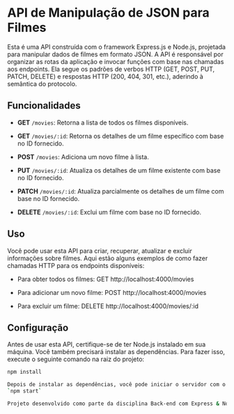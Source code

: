 # API de Manipulação de JSON para Filmes

Esta é uma API construída com o framework Express.js e Node.js, projetada para manipular dados de filmes em formato JSON. A API é responsável por organizar as rotas da aplicação e invocar funções com base nas chamadas aos endpoints. Ela segue os padrões de verbos HTTP (GET, POST, PUT, PATCH, DELETE) e respostas HTTP (200, 404, 301, etc.), aderindo à semântica do protocolo.

## Funcionalidades

- **GET** `/movies`: Retorna a lista de todos os filmes disponíveis.

- **GET** `/movies/:id`: Retorna os detalhes de um filme específico com base no ID fornecido.

- **POST** `/movies`: Adiciona um novo filme à lista.

- **PUT** `/movies/:id`: Atualiza os detalhes de um filme existente com base no ID fornecido.

- **PATCH** `/movies/:id`: Atualiza parcialmente os detalhes de um filme com base no ID fornecido.

- **DELETE** `/movies/:id`: Exclui um filme com base no ID fornecido.

## Uso

Você pode usar esta API para criar, recuperar, atualizar e excluir informações sobre filmes. Aqui estão alguns exemplos de como fazer chamadas HTTP para os endpoints disponíveis:

- Para obter todos os filmes:
GET http://localhost:4000/movies

- Para adicionar um novo filme:
POST http://localhost:4000/movies

- Para excluir um filme:
DELETE http://localhost:4000/movies/:id

## Configuração

Antes de usar esta API, certifique-se de ter Node.js instalado em sua máquina. Você também precisará instalar as dependências. Para fazer isso, execute o seguinte comando na raiz do projeto:

```bash
npm install

Depois de instalar as dependências, você pode iniciar o servidor com o comando:
`npm start`

Projeto desenvolvido como parte da disciplina Back-end com Express & Node.js do Instituto Infnet.
